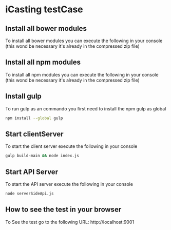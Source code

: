 iCasting testCase
=========

Install all bower modules
----
To install all bower modules you can execute the following in your console (this wond be necessary it's already in the compressed zip file)

Install all npm modules
----
To install all npm modules you can execute the following in your console (this wond be necessary it's already in the compressed zip file)

Install gulp
----
To run gulp as an commando you first need to install the npm gulp as global
```sh
npm install --global gulp
```

Start clientServer
----
To start the client server execute the following in your console
```sh
gulp build-main && node index.js
```

Start API Server
----
To start the API server execute the following in your console
```sh
node serverSideApi.js
```

How to see the test in your browser
----
To See the test go to the following URL:
http://localhost:9001
